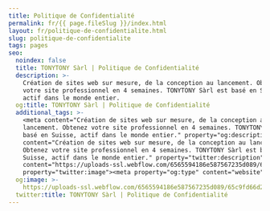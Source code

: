 ```yaml
---
title: Politique de Confidentialité
permalink: fr/{{ page.fileSlug }}/index.html
layout: fr/politique-de-confidentialite.html
slug: politique-de-confidentialite
tags: pages
seo:
  noindex: false
  title: TONYTONY Sàrl | Politique de Confidentialité
  description: >-
    Création de sites web sur mesure, de la conception au lancement. Obtenez
    votre site professionnel en 4 semaines. TONYTONY Sàrl est basé en Suisse,
    actif dans le monde entier.
  og:title: TONYTONY Sàrl | Politique de Confidentialité
  additional_tags: >-
    <meta content="Création de sites web sur mesure, de la conception au
    lancement. Obtenez votre site professionnel en 4 semaines. TONYTONY Sàrl est
    basé en Suisse, actif dans le monde entier." property="og:description"><meta
    content="Création de sites web sur mesure, de la conception au lancement.
    Obtenez votre site professionnel en 4 semaines. TONYTONY Sàrl est basé en
    Suisse, actif dans le monde entier." property="twitter:description"><meta
    content="https://uploads-ssl.webflow.com/6565594186e587567235d089/65c9fd66d2e95d7d83b0cbd3_opengraph%20en.jpg"
    property="twitter:image"><meta property="og:type" content="website">
  og:image: >-
    https://uploads-ssl.webflow.com/6565594186e587567235d089/65c9fd66d2e95d7d83b0cbd3_opengraph%20en.jpg
  twitter:title: TONYTONY Sàrl | Politique de Confidentialité
---
```



